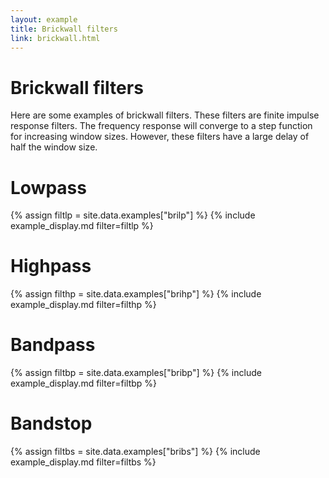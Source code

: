 ```yaml
---
layout: example
title: Brickwall filters
link: brickwall.html
---
```


# Brickwall filters

Here are some examples of brickwall filters. These filters are finite impulse response filters. The frequency response will converge to a step function for increasing window sizes. However, these filters have a large delay of half the window size.

# Lowpass

{% assign filtlp = site.data.examples["brilp"] %}
{% include example_display.md filter=filtlp %}

# Highpass

{% assign filthp = site.data.examples["brihp"] %}
{% include example_display.md filter=filthp %}

# Bandpass

{% assign filtbp = site.data.examples["bribp"] %}
{% include example_display.md filter=filtbp %}

# Bandstop

{% assign filtbs = site.data.examples["bribs"] %}
{% include example_display.md filter=filtbs %}
